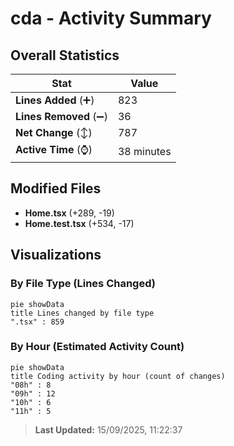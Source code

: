 # cda - Activity Summary 

## Overall Statistics

| Stat                   | Value                                                             |
| ---------------------- | ----------------------------------------------------------------- |
| **Lines Added** (➕)   | 823                                          |
| **Lines Removed** (➖) | 36                                        |
| **Net Change** (↕)    | 787                |
| **Active Time** (⌚)   | 38 minutes |


## Modified Files
- **Home.tsx** (+289, -19)
- **Home.test.tsx** (+534, -17)

## Visualizations

### By File Type (Lines Changed)

```mermaid
pie showData
title Lines changed by file type
".tsx" : 859
```

### By Hour (Estimated Activity Count)

```mermaid
pie showData
title Coding activity by hour (count of changes)
"08h" : 8
"09h" : 12
"10h" : 6
"11h" : 5
```


> **Last Updated:** 15/09/2025, 11:22:37